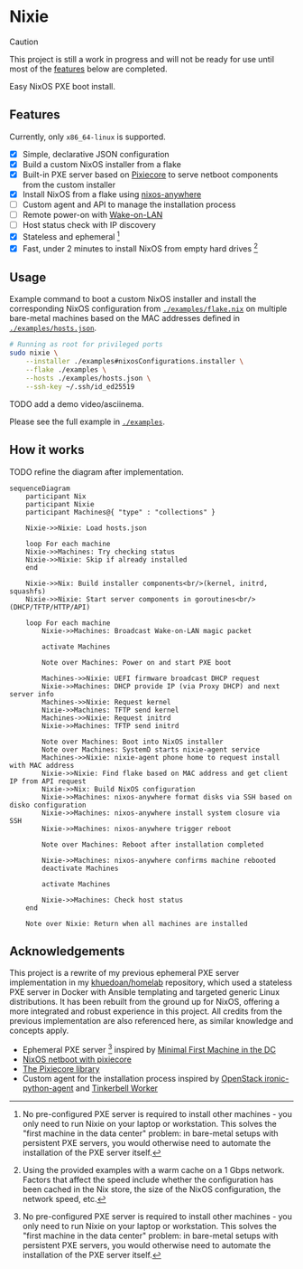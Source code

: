# Nixie

> [!CAUTION]
> This project is still a work in progress and will not be ready for use until
> most of the [features](#features) below are completed.

Easy NixOS PXE boot install.

## Features

Currently, only `x86_64-linux` is supported.

- [x] Simple, declarative JSON configuration
- [x] Build a custom NixOS installer from a flake
- [x] Built-in PXE server based on [Pixiecore](https://github.com/danderson/netboot/tree/main/pixiecore) to serve netboot components from the custom installer
- [x] Install NixOS from a flake using [nixos-anywhere](https://nix-community.github.io/nixos-anywhere)
- [ ] Custom agent and API to manage the installation process
- [ ] Remote power-on with [Wake-on-LAN](https://en.wikipedia.org/wiki/Wake-on-LAN)
- [ ] Host status check with IP discovery
- [x] Stateless and ephemeral [^1]
- [x] Fast, under 2 minutes to install NixOS from empty hard drives [^2]

[^1]: No pre-configured PXE server is required to install other machines - you
    only need to run Nixie on your laptop or workstation. This solves the
    "first machine in the data center" problem: in bare-metal setups with
    persistent PXE servers, you would otherwise need to automate the installation
    of the PXE server itself.
[^2]: Using the provided examples with a warm cache on a 1 Gbps network.
    Factors that affect the speed include whether the configuration has been
    cached in the Nix store, the size of the NixOS configuration, the network
    speed, etc.

## Usage

Example command to boot a custom NixOS installer and install the corresponding
NixOS configuration from [`./examples/flake.nix`](./examples/flake.nix) on
multiple bare-metal machines based on the MAC addresses defined in
[`./examples/hosts.json`](./examples/hosts.json).

```sh
# Running as root for privileged ports
sudo nixie \
    --installer ./examples#nixosConfigurations.installer \
    --flake ./examples \
    --hosts ./examples/hosts.json \
    --ssh-key ~/.ssh/id_ed25519
```

TODO add a demo video/asciinema.

Please see the full example in [`./examples`](./examples).

## How it works

TODO refine the diagram after implementation.

```mermaid
sequenceDiagram
    participant Nix
    participant Nixie
    participant Machines@{ "type" : "collections" }

    Nixie->>Nixie: Load hosts.json

    loop For each machine
    Nixie->>Machines: Try checking status
    Nixie->>Nixie: Skip if already installed
    end

    Nixie->>Nix: Build installer components<br/>(kernel, initrd, squashfs)
    Nixie->>Nixie: Start server components in goroutines<br/>(DHCP/TFTP/HTTP/API)

    loop For each machine
        Nixie->>Machines: Broadcast Wake-on-LAN magic packet

        activate Machines

        Note over Machines: Power on and start PXE boot

        Machines->>Nixie: UEFI firmware broadcast DHCP request
        Nixie->>Machines: DHCP provide IP (via Proxy DHCP) and next server info
        Machines->>Nixie: Request kernel
        Nixie->>Machines: TFTP send kernel
        Machines->>Nixie: Request initrd
        Nixie->>Machines: TFTP send initrd

        Note over Machines: Boot into NixOS installer
        Note over Machines: SystemD starts nixie-agent service
        Machines->>Nixie: nixie-agent phone home to request install with MAC address
        Nixie->>Nixie: Find flake based on MAC address and get client IP from API request
        Nixie->>Nix: Build NixOS configuration
        Nixie->>Machines: nixos-anywhere format disks via SSH based on disko configuration
        Nixie->>Machines: nixos-anywhere install system closure via SSH
        Nixie->>Machines: nixos-anywhere trigger reboot

        Note over Machines: Reboot after installation completed

        Nixie->>Machines: nixos-anywhere confirms machine rebooted
        deactivate Machines

        activate Machines

        Nixie->>Machines: Check host status
    end

    Note over Nixie: Return when all machines are installed
```

## Acknowledgements

This project is a rewrite of my previous ephemeral PXE server implementation in
my [khuedoan/homelab](https://github.com/khuedoan/homelab) repository, which
used a stateless PXE server in Docker with Ansible templating and targeted
generic Linux distributions. It has been rebuilt from the ground up for NixOS,
offering a more integrated and robust experience in this project. All credits
from the previous implementation are also referenced here, as similar knowledge
and concepts apply.

- Ephemeral PXE server [^1] inspired by [Minimal First Machine in the DC](https://speakerdeck.com/amcguign/minimal-first-machine-in-the-dc)
- [NixOS netboot with pixiecore](https://nixos.wiki/wiki/Netboot)
- [The Pixiecore library](https://github.com/danderson/netboot/tree/main/pixiecore)
- Custom agent for the installation process inspired by [OpenStack ironic-python-agent](https://opendev.org/openstack/ironic-python-agent) and [Tinkerbell Worker](https://tinkerbell.org/docs/services/tink-worker)
